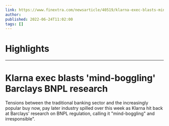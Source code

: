 ```yaml
---
link: https://www.finextra.com/newsarticle/40519/klarna-exec-blasts-mind-boggling-barclays-bnpl-research?utm_medium=rssfinextra&utm_source=finextrafeed
author: 
published: 2022-06-24T11:02:00
tags: []
---
```

# Highlights


---
# Klarna exec blasts 'mind-boggling' Barclays BNPL research
Tensions between the traditional banking sector and the increasingly popular buy now, pay later industry spilled over this week as Klarna hit back at Barclays' research on BNPL regulation, calling it "mind-boggling" and irresponsible".